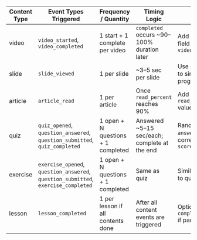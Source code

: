 | Content Type | Event Types Triggered | Frequency / Quantity | Timing Logic | Notes |
| --- | --- | --- | --- | --- |
| video | `video_started`, `video_completed` | 1 start + 1 complete per video | `completed` occurs ~90–100% duration later | Add `duration` field in `video_completed` |
| slide | `slide_viewed` | 1 per slide | ~3–5 sec per slide | Use `slide_index` to simulate progression |
| article | `article_read` | 1 per article | Once `read_percent` reaches 90% | Add random `read_percent` value (e.g., 92%) |
| quiz | `quiz_opened`, `question_answered`, `question_submitted`, `quiz_completed` | 1 open + N questions + 1 completed | Answered ~5–15 sec/each; complete at the end | Random `answer_given`, correctness, `score` |
| exercise | `exercise_opened`, `question_answered`, `question_submitted`, `exercise_completed` | 1 open + N questions + 1 completed | Same as quiz | Similar structure to quiz |
| lesson | `lesson_completed` | 1 per lesson if all contents done | After all content events are triggered | Optional: track `completion_ratio` if partial |
